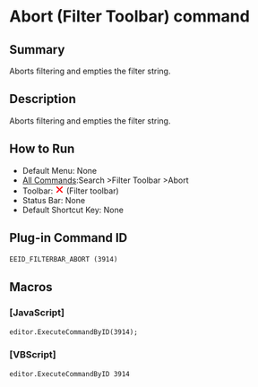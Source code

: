 # Abort (Filter Toolbar) command

## Summary

Aborts filtering and empties the filter string.

## Description

Aborts filtering and empties the filter string.

## How to Run

- Default Menu: None
- [All Commands](../tools/all_commands):Search
\>Filter Toolbar \>Abort
- Toolbar: ![](../../images/abort.gif) (Filter toolbar)
- Status Bar: None
- Default Shortcut Key: None

## Plug-in Command ID

```
EEID_FILTERBAR_ABORT (3914)
```

## Macros

### \[JavaScript\]

```
editor.ExecuteCommandByID(3914);
```

### \[VBScript\]

```
editor.ExecuteCommandByID 3914
```
